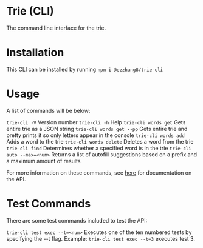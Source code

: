 # Trie (CLI)
The command line interface for the trie.

# Installation
This CLI can be installed by running
`npm i @ezzhang8/trie-cli`

# Usage
A list of commands will be below:

```trie-cli -V``` Version number
```trie-cli -h``` Help
```trie-cli words get``` Gets entire trie as a JSON string
```trie-cli words get --pp``` Gets entire trie and pretty prints it so only letters appear in the console
```trie-cli words add``` Adds a word to the trie
```trie-cli words delete``` Deletes a word from the trie
```trie-cli find``` Determines whether a specified word is in the trie
```trie-cli auto --max=<num>``` Returns a list of autofill suggestions based on a prefix and a maximum amount of results

For more information on these commands, see [here](https://github.com/ezzhang8/Trie/wiki/API-Documentation) for documentation on the API.

# Test Commands
There are some test commands included to test the API:

```trie-cli test exec --t=<num>``` Executes one of the ten numbered tests by specifying the --t flag.
Example: ```trie-cli test exec --t=3``` executes test 3.

